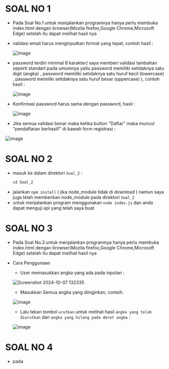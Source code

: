 # SOAL NO 1 #
- Pada Soal No.1 untuk menjalankan programnya hanya perlu membuka index.html dengan browser(Mozila firefox,Google Chrome,Microsoft Edge) setelah itu dapat melihat hasil nya
- validasi email harus menginputkan format yang tepat, contoh hasil :
  
  ![image](https://github.com/user-attachments/assets/26ed8060-1bba-41c6-bd4a-1ac163ab935d)
- password terdiri minimal 8 karakter( saya memberi validasi tambahan seperti standart pada umumnya yaitu password memiliki setidaknya satu digit (angka) , password memiliki setidaknya satu huruf kecil (lowercase) ,
  password memiliki setidaknya satu huruf besar (uppercase) ), contoh hasil :

	![image](https://github.com/user-attachments/assets/b7a88cf2-a5fa-4984-b3f1-61d57f69ff6c)

- Konfirmasi password harus sama dengan password, hasil :

  ![image](https://github.com/user-attachments/assets/1dc75dc3-a07e-4a23-b22b-1d343296f21c)

- Jika semua validasi benar maka ketika button "Daftar" maka muncul "pendaftaran berhasil!" di bawah form registrasi :

![image](https://github.com/user-attachments/assets/d8abea25-7dae-46b3-8d6d-eed7a97eb2f8)


# SOAL NO 2 #
- masuk ke dalam direktori `Soal_2` :
  ```py
  cd Soal_2
  ```
- jalankan `npm install` ( jika node_module tidak di download ) namun saya juga telah memberikan node_module pada direktori `Soal_2`
- untuk menjalankan program menggunakan `node index.js` dan anda dapat menguji api yang telah saya buat



# SOAL NO 3 #
- Pada Soal No.3 untuk menjalankan programnya hanya perlu membuka index.html dengan browser(Mozila firefox,Google Chrome,Microsoft Edge) setelah itu dapat melihat hasil nya
- Cara Penggunaan
  - User memasukkan angka yang ada pada inputan :
  
  ![Screenshot 2024-10-07 132335](https://github.com/user-attachments/assets/4baf3b27-a085-4236-8cef-7904d0cd8446)

  - Masukkan Semua angka yang diinginkan, contoh:
  
  ![image](https://github.com/user-attachments/assets/bd309dac-c3d5-4cb7-8154-08d216a56c95)

  - Lalu tekan tombol `urutkan` untuk melihat hasil `angka yang telah diurutkan` dan `angka yang hilang pada deret angka` :

  ![image](https://github.com/user-attachments/assets/487e52ce-686c-4a00-bb83-0d9bb3db2e5d)

# SOAL NO 4 #
- pada 
